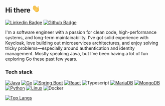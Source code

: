 <h2> Hi there <img src="https://raw.githubusercontent.com/ABSphreak/ABSphreak/master/gifs/Hi.gif" height="25px"></h2>

[![Linkedin Badge](https://img.shields.io/badge/-LinkedIn-0077B5?style=flat&logo=Linkedin&logoColor=white&link=https://www.linkedin.com/in/antoine-crochet/)](https://www.linkedin.com/in/jjean-jacques10/) [![Github Badge](https://img.shields.io/badge/-Github-242A2D?style=flat&logo=Github&logoColor=white&link=https://github.com/jjeanjacques10/)](https://github.com/antoinecrochet/)

I'm a software engineer with a passion for clean code, high-performance systems, and long-term maintainability.
I’ve got solid experience with Keycloak, love building out microservices architectures, and enjoy solving tricky problems—especially around authentication and identity management.
Mostly speaking Java, but I've been having a lot of fun exploring Go these past few years.

<h3>Tech stack</h3>

[![Java](https://img.shields.io/badge/Java-%23ED8B00.svg?logo=openjdk&logoColor=white)](#)
[![Go](https://img.shields.io/badge/Go-%2300ADD8.svg?&logo=go&logoColor=white)](#)
[![Spring Boot](https://img.shields.io/badge/Spring%20Boot-6DB33F?logo=springboot&logoColor=fff)](#)
[![React](https://img.shields.io/badge/React-%2320232a.svg?logo=react&logoColor=%2361DAFB)](#)
![Typescript](https://img.shields.io/badge/-Typescript-ffdd19?style=flat&logoColor=white&logo=typescript&color=3178C6)
[![MariaDB](https://img.shields.io/badge/MariaDB-003545?logo=mariadb&logoColor=white)](#)
[![MongoDB](https://img.shields.io/badge/MongoDB-%234ea94b.svg?logo=mongodb&logoColor=white)](#)
[![Python](https://img.shields.io/badge/Python-3776AB?logo=python&logoColor=fff)](#)
[![Linux](https://img.shields.io/badge/Linux-FCC624?logo=linux&logoColor=black)](#)
![Docker](https://img.shields.io/badge/-docker-1090D1?style=flat&logoColor=white&logo=docker)

[![Top Langs](https://github-readme-stats.vercel.app/api/top-langs/?username=antoinecrochet)](#)

